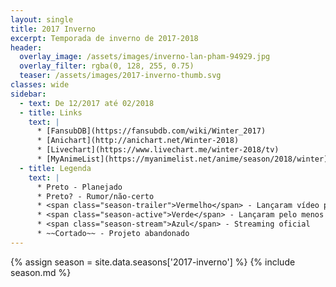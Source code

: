 ```yaml
---
layout: single
title: 2017 Inverno
excerpt: Temporada de inverno de 2017‑2018
header:
  overlay_image: /assets/images/inverno-lan-pham-94929.jpg
  overlay_filter: rgba(0, 128, 255, 0.75)
  teaser: /assets/images/2017-inverno-thumb.svg
classes: wide
sidebar:
  - text: De 12/2017 até 02/2018
  - title: Links
    text: |
      * [FansubDB](https://fansubdb.com/wiki/Winter_2017)
      * [Anichart](http://anichart.net/Winter-2018)
      * [Livechart](https://www.livechart.me/winter-2018/tv)
      * [MyAnimeList](https://myanimelist.net/anime/season/2018/winter)
  - title: Legenda
    text: |
      * Preto - Planejado
      * Preto? - Rumor/não-certo
      * <span class="season-trailer">Vermelho</span> - Lançaram vídeo promocional ou trailer
      * <span class="season-active">Verde</span> - Lançaram pelo menos um episódio
      * <span class="season-stream">Azul</span> - Streaming oficial
      * ~~Cortado~~ - Projeto abandonado
---
```


<!-- Para editar a tabela abra o arquivo /data/seasons/2017-inverno.yml -->
{% assign season = site.data.seasons['2017-inverno'] %}
{% include season.md %}
